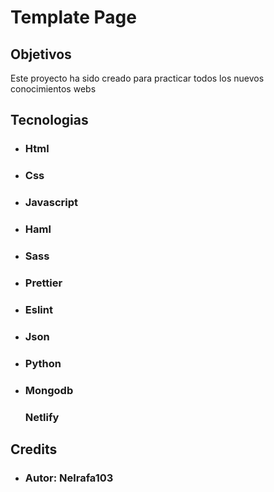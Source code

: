# Template  Page

## Objetivos
 Este proyecto ha sido creado para practicar todos los nuevos conocimientos webs 

## Tecnologias
 - ###  Html
 - ###  Css
 - ###  Javascript
 - ###  Haml
 - ###  Sass
 - ###  Prettier
 - ###  Eslint
 - ###  Json
 - ###  Python
 - ###  Mongodb
   ###  Netlify
## Credits
 - ###  Autor: Nelrafa103

